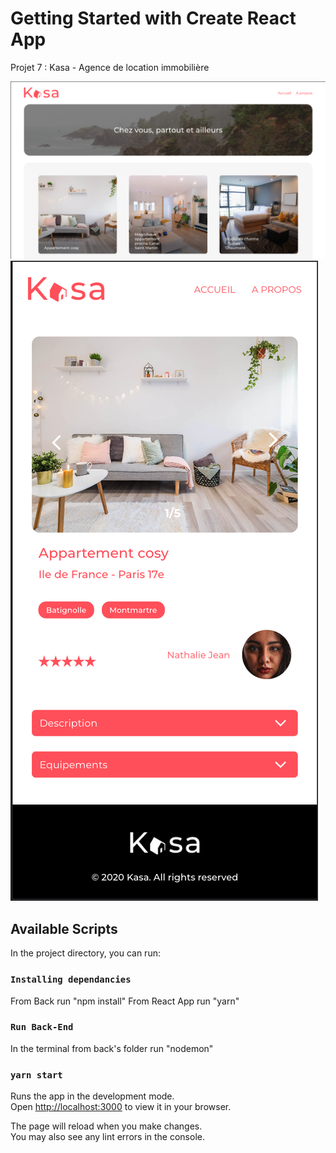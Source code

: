 # Getting Started with Create React App

Projet 7 : Kasa - Agence de location immobilière

![alt text](./public/Screen.png)![alt text](./public/Screen-mobile.png)

## Available Scripts

In the project directory, you can run:

### `Installing dependancies`

From Back run "npm install"
From React App run "yarn"
### `Run Back-End`

In the terminal from back's folder run "nodemon"

### `yarn start`

Runs the app in the development mode.\
Open [http://localhost:3000](http://localhost:3000) to view it in your browser.

The page will reload when you make changes.\
You may also see any lint errors in the console.
